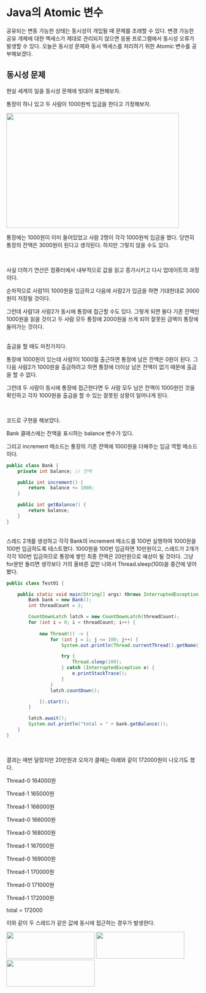 # Java의 Atomic 변수

공유되는 변동 가능한 상태는 동시성이 개입될 때 문제를 초래할 수 있다. 
변경 가능한 공유 개체에 대한 엑세스가 제대로 관리되지 않으면 응용 프로그램에서 동시성 오류가 발생할 수 있다. 오늘은 동시성 문제와 동시 엑세스를 처리하기 위한 Atomic 변수를 공부해보겠다.

## 동시성 문제

현실 세계의 일을 동시성 문제에 빗대어 표현해보자. 

통장이 하나 있고 두 사람이 1000원씩 입금을 한다고 가정해보자. 

<img src="https://user-images.githubusercontent.com/52793122/136665364-1445a294-dd68-4202-847d-7cc5e2a3d6ba.png"  width="450" height="300"/>

<br/>

통장에는 1000원이 이미 들어있었고 사람 2명이 각각 1000원씩 입금을 했다. 당연히 통장의 잔액은 3000원이 된다고 생각된다. 하지만 그렇지 않을 수도 있다. 

<br/>

사실 더하기 연산은 컴퓨터에서 내부적으로 값을 읽고 증가시키고 다시 업데이트의 과정이다. 

순차적으로 사람1이 1000원을 입금하고 다음에 사람2가 입금을 하면 기대한대로 3000원이 저장될 것이다. 

그런데 사람1과 사람2가 동시에 통장에 접근할 수도 있다. 그렇게 되면 둘다 기존 잔액인 1000원을 읽을 것이고 두 사람 모두 통장에 2000원을 쓰게 되어 잘못된 금액이 통장에 들어가는 것이다.

<br/>
출금을 할 때도 마찬가지다. 

통장에 1000원이 있는데 사람1이 1000월 출근하면 통장에 남은 잔액은 0원이 된다. 그 다음 사람2가 1000원을 출금하려고 하면 통장에 더이상 남은 잔액이 없기 때문에 출금을 할 수 없다. 

그런데 두 사람이 동시에 통장에 접근한다면 두 사람 모두 남은 잔액이 1000원인 것을 확인하고 각자 1000원을 출금을 할 수 있는 잘못된 상황이 일어나게 된다. 

<br/>

코드로 구현을 해보았다. 

Bank 클래스에는 잔액을 표시하는 balance 변수가 있다. 

그리고 increment 메소드는 통장의 기존 잔액에 1000원을 더해주는 입금 역할 메소드이다. 

```java
public class Bank {
    private int balance; // 잔액

    public int increment() {
        return  balance += 1000;
    }

    public int getBalance() {
        return balance;
    }
}
```

<br/>
스레드 2개를 생성하고 각각 Bank의 increment 메소드를 100번 실행하여 1000원을 100번 입금하도록 테스트했다.  1000원을 100번 입금하면 10만원이고, 스레드가 2개가 각각 100번 입금하므로 통장에 쌓인 최종 잔액은 20만원으로 예상이 될 것이다.  그냥 for문만 돌리면 생각보다 거의 올바른 값만 나와서 Thread.sleep(100)을 중간에 넣어봤다. 

```java
public class Test01 {

    public static void main(String[] args) throws InterruptedException {
        Bank bank = new Bank();
        int threadCount = 2;

        CountDownLatch latch = new CountDownLatch(threadCount);
        for (int i = 0; i < threadCount; i++) {
            
            new Thread(() -> {
                for (int j = 1; j <= 100; j++) {
                    System.out.println(Thread.currentThread().getName() + " " + bank.increment() +"원");

                    try {
                        Thread.sleep(100);
                    } catch (InterruptedException e) {
                        e.printStackTrace();
                    }
                }
                latch.countDown();

            }).start();
        }

        latch.await();
        System.out.println("total = " + bank.getBalance());
    }
}
```

<br/>

결과는 매번 달랐지만 20만원과 오차가 클때는 아래와 같이 172000원이 나오기도 했다. 

Thread-0 164000원

Thread-1 165000원

Thread-1 166000원

Thread-0 166000원

Thread-0 168000원

Thread-1 167000원

Thread-0 169000원

Thread-1 170000원

Thread-0 171000원

Thread-1 172000원

total = 172000

이와 같이 두 스레드가 같은 값에 동시에 접근하는 경우가 발생한다. 

<img src="https://user-images.githubusercontent.com/52793122/136665366-a9c70318-cc5d-4316-a5e7-68ce1dd34440.png"  width="230" height="70"/> <img src="https://user-images.githubusercontent.com/52793122/136665367-f08715ad-96e8-4e9f-bca7-4781ae795839.png"  width="230" height="70"/> <img src="https://user-images.githubusercontent.com/52793122/136665368-7ecca643-57dd-40bd-b61e-8e8cdc5aba15.png"  width="230" height="70"/>